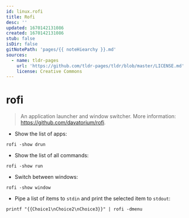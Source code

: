 ```yaml
---
id: linux.rofi
title: Rofi
desc: ''
updated: 1670142131086
created: 1670142131086
stub: false
isDir: false
gitNotePath: 'pages/{{ noteHiearchy }}.md'
sources:
  - name: tldr-pages
    url: 'https://github.com/tldr-pages/tldr/blob/master/LICENSE.md'
    license: Creative Commons
---
```

# rofi

> An application launcher and window switcher.
> More information: <https://github.com/davatorium/rofi>.

- Show the list of apps:

`rofi -show drun`

- Show the list of all commands:

`rofi -show run`

- Switch between windows:

`rofi -show window`

- Pipe a list of items to `stdin` and print the selected item to `stdout`:

`printf "{{Choice1\nChoice2\nChoice3}}" | rofi -dmenu`

